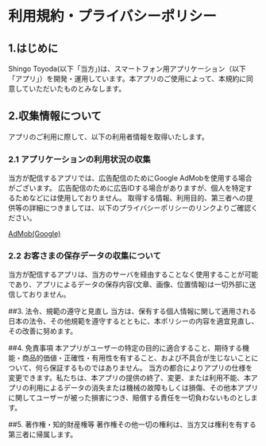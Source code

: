 # 利用規約・プライバシーポリシー
## 1.はじめに
Shingo Toyoda(以下「当方」)は、スマートフォン用アプリケーション（以下「アプリ」）を開発・運用しています。本アプリのご使用によって、本規約に同意していただいたものとみなします。

## 2.収集情報について
アプリのご利用に際して、以下の利用者情報を取得いたします。

### 2.1 アプリケーションの利用状況の収集
当方が配信するアプリでは、広告配信のためにGoogle AdMobを使用する場合がございます。
広告配信のために広告IDする場合がありますが、個人を特定するためなどには使用しておりません。
取得する情報、利用目的、第三者への提供等の詳細につきましては、以下のプライバシーポリシーのリンクよりご確認ください。

[AdMob(Google)](https://policies.google.com/technologies/ads?hl=ja)

### 2.2 お客さまの保存データの収集について
当方が配信するアプリは、当方のサーバを経由することなく使用することが可能であり、アプリによるデータの保存内容(文章、画像、位置情報)は一切外部に送信しておりません。

##3. 法令、規範の遵守と見直し
当方は、保有する個人情報に関して適用される日本の法令、その他規範を遵守するとともに、本ポリシーの内容を適宜見直し、その改善に努めます。

##4. 免責事項
本アプリがユーザーの特定の目的に適合すること、期待する機能・商品的価値・正確性・有用性を有すること、および不具合が生じないことについて、何ら保証するものではありません。
当方の都合によりアプリの仕様を変更できます。私たちは、本アプリの提供の終了、変更、または利用不能、本アプリの利用によるデータの消失または機械の故障もしくは損傷、その他本アプリに関してユーザーが被った損害につき、賠償する責任を一切負わないものとします。

##5. 著作権・知的財産権等
著作権その他一切の権利は、当方又は権利を有する第三者に帰属します。



